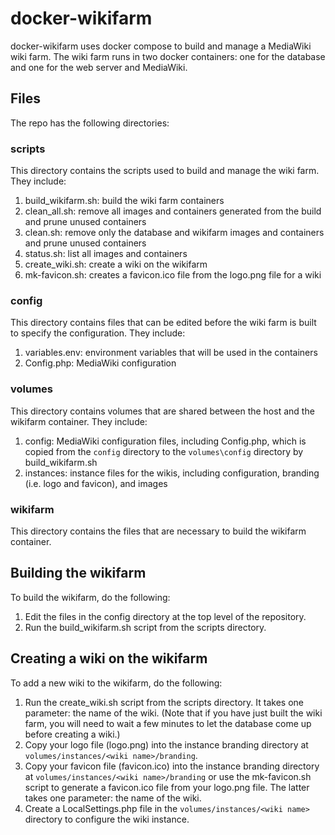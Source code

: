 # docker-wikifarm
docker-wikifarm uses docker compose to build and manage a MediaWiki wiki farm. The wiki farm runs in two docker
containers: one for the database and one for the web server and MediaWiki.

## Files
The repo has the following directories:

### scripts

This directory contains the scripts used to build and manage the wiki farm. They include:

1. build_wikifarm.sh: build the wiki farm containers
1. clean_all.sh: remove all images and containers generated from the build and prune unused containers
1. clean.sh: remove only the database and wikifarm images and containers and prune unused containers
1. status.sh: list all images and containers
1. create_wiki.sh: create a wiki on the wikifarm
1. mk-favicon.sh: creates a favicon.ico file from the logo.png file for a wiki

### config

This directory contains files that can be edited before the wiki farm is built to specify the configuration. They include:

1. variables.env: environment variables that will be used in the containers
1. Config.php: MediaWiki configuration

### volumes

This directory contains volumes that are shared between the host and the wikifarm container. They include:

1. config: MediaWiki configuration files, including Config.php, which is copied from the `config` directory to the
   `volumes\config` directory by build_wikifarm.sh
1. instances: instance files for the wikis, including configuration, branding (i.e. logo and favicon), and images

### wikifarm

This directory contains the files that are necessary to build the wikifarm container.

## Building the wikifarm

To build the wikifarm, do the following:

1. Edit the files in the config directory at the top level of the repository.
2. Run the build_wikifarm.sh script from the scripts directory.

## Creating a wiki on the wikifarm

To add a new wiki to the wikifarm, do the following:

1. Run the create_wiki.sh script from the scripts directory. It takes one parameter: the name of the wiki. (Note that if you
   have just built the wiki farm, you will need to wait a few minutes to let the database come up before creating a wiki.)
1. Copy your logo file (logo.png) into the instance branding directory at `volumes/instances/<wiki name>/branding`.
1. Copy your favicon file (favicon.ico) into the instance branding directory at `volumes/instances/<wiki name>/branding`
   or use the mk-favicon.sh script to generate a favicon.ico file from your logo.png file. The latter takes one parameter:
   the name of the wiki.
1. Create a LocalSettings.php file in the `volumes/instances/<wiki name>` directory to configure the wiki instance.

